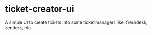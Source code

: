 # ticket-creator-ui
A simple UI to create tickets into some ticket managers like, freshdesk, zendesk, etc
